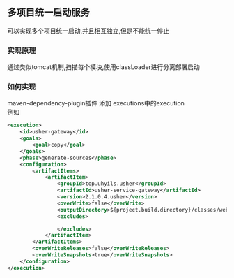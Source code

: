 ## 多项目统一启动服务
可以实现多个项目统一启动,并且相互独立,但是不能统一停止

### 实现原理
通过类似tomcat机制,扫描每个模块,使用classLoader进行分离部署启动

### 如何实现

maven-dependency-plugin插件 添加 executions中的execution  
例如
```xml
<execution>
    <id>usher-gateway</id>
    <goals>
        <goal>copy</goal>
    </goals>
    <phase>generate-sources</phase>
    <configuration>
        <artifactItems>
            <artifactItem>
                <groupId>top.uhyils.usher</groupId>
                <artifactId>usher-service-gateway</artifactId>
                <version>2.1.0.4.usher</version>
                <overWrite>false</overWrite>
                <outputDirectory>${project.build.directory}/classes/webapp/usher-service-gateway</outputDirectory>
                <excludes>

                </excludes>
            </artifactItem>
        </artifactItems>
        <overWriteReleases>false</overWriteReleases>
        <overWriteSnapshots>true</overWriteSnapshots>
    </configuration>
</execution>
```
